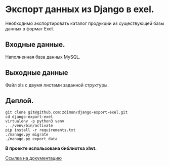 # Экспорт данных из Django в exel.

Необходимо экспортировать каталог продукции из существующей базы данных в формат Exel.

## Входные данные.

Наполненная база данных MySQL.

## Выходные данные

Файл xls с двумя листами заданной структуры.

## Деплой.

    git clone git@github.com:zdimon/django-export-exel.git
    cd django-export-exel
    virtualenv -p python3 venv
    . ./venv/bin/activate
    pip install -r requirements.txt
    ./manage.py migrate
    ./manage.py export_data
    

**В проекте использована библиотка xlwt.**

[Ссылка на документацию](https://pypi.org/project/xlwt/)
